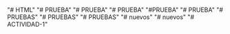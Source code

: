 "# HTML" 
"# PRUEBA" 
"# PRUEBA" 
"# PRUEBA" 
"#PRUEBA" 
"# PRUEBA" 
"# PRUEBAS" 
"# PRUEBAS" 
"# PRUEBAS" 
"# nuevos" 
"# nuevos" 
"# ACTIVIDAD-1" 
